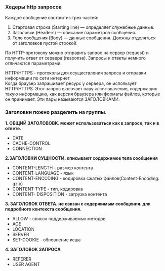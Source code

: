 <H3>Хедеры http запросов</H3>  
Каждое сообщение состоит из трех частей:  

1. Стартовая строка (Starting line) — определяет служебные данные.  
2. Заголовки (Headers) — описание параметров сообщения.  
3. Тело сообщения (Body) — данные сообщения. Должны отделяться от заголовков пустой строкой. 
 
По HTTP-протоколу можно отправить запрос на сервер (request) и получить ответ от сервера (response). Запросы и ответы немного отличаются параметрами.  

HTTP/HTTPS - протоколы для осуществления запроса и отправки информации по сети интернет.  
Когда браузер запрашивает ресурс у сервера, он использует HTTP/HTTPS. Этот запрос включает пару ключ-значение, содержащих такую информацию, как версия браузера или форматы файлов, которые он принимает. Эти пары называются ЗАГОЛОВКАМИ.

<H3>Заголовки пожно разделить на группы.</H3>

**1. ОБЩИЙ ЗАГОЛОВОВК. может использоваться как в запросе, так и в ответе.**  
- DATE  
- CACHE-CONTROL
- CONNECTION

**2.ЗАГОЛОВКИ СУЩНОСТИ. описывают содержимое тела сообщения**  
- CONTENT-LENGTH - размер контента
- CONTENT-LANGUAGE - язык
- CONTENT-ENCODING - кодировка сжатых файлов(Content-Encoding: gzip)
- CONTENT-TYPE - тип, кодировка
- CONTENT- DISPOSITION - загрузка контента

**3. ЗАГОЛОВОК ОТВЕТА. не связан с содержимым сообщения. для подробного контекста сообщения.**  
- ALLOW - список поддерживаемых методов
- AGE
- LOCATION
- SERVER
- SET-COOKIE - обновление кеша

**4. ЗАГОЛОВОК ЗАПРОСА**  
- REFERER
- USER AGENT
